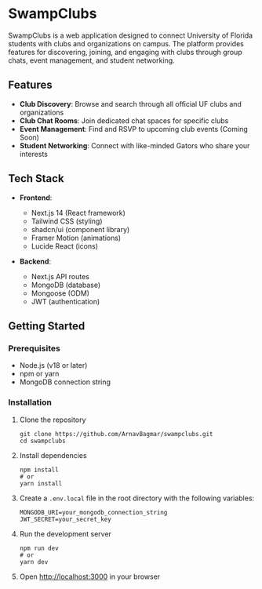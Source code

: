 # SwampClubs

SwampClubs is a web application designed to connect University of Florida students with clubs and organizations on campus. The platform provides features for discovering, joining, and engaging with clubs through group chats, event management, and student networking.


## Features

- **Club Discovery**: Browse and search through all official UF clubs and organizations
- **Club Chat Rooms**: Join dedicated chat spaces for specific clubs
- **Event Management**: Find and RSVP to upcoming club events (Coming Soon)
- **Student Networking**: Connect with like-minded Gators who share your interests

## Tech Stack

- **Frontend**:
  - Next.js 14 (React framework)
  - Tailwind CSS (styling)
  - shadcn/ui (component library)
  - Framer Motion (animations)
  - Lucide React (icons)

- **Backend**:
  - Next.js API routes
  - MongoDB (database)
  - Mongoose (ODM)
  - JWT (authentication)

## Getting Started

### Prerequisites

- Node.js (v18 or later)
- npm or yarn
- MongoDB connection string

### Installation

1. Clone the repository
   ```
   git clone https://github.com/ArnavBagmar/swampclubs.git
   cd swampclubs
   ```

2. Install dependencies
   ```
   npm install
   # or
   yarn install
   ```

3. Create a `.env.local` file in the root directory with the following variables:
   ```
   MONGODB_URI=your_mongodb_connection_string
   JWT_SECRET=your_secret_key
   ```

4. Run the development server
   ```
   npm run dev
   # or
   yarn dev
   ```

5. Open [http://localhost:3000](http://localhost:3000) in your browser
